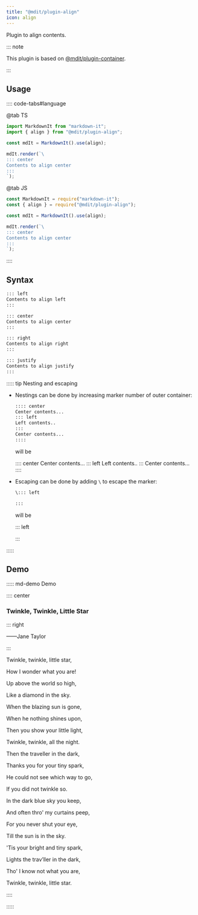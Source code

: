 ```yaml
---
title: "@mdit/plugin-align"
icon: align
---
```


Plugin to align contents.

::: note

This plugin is based on [@mdit/plugin-container](container.md).

:::

<!-- more -->

## Usage

:::: code-tabs#language

@tab TS

```ts
import MarkdownIt from "markdown-it";
import { align } from "@mdit/plugin-align";

const mdIt = MarkdownIt().use(align);

mdIt.render(`\
::: center
Contents to align center
:::
`);
```

@tab JS

```js
const MarkdownIt = require("markdown-it");
const { align } = require("@mdit/plugin-align");

const mdIt = MarkdownIt().use(align);

mdIt.render(`\
::: center
Contents to align center
:::
`);
```

::::

## Syntax

```md
::: left
Contents to align left
:::

::: center
Contents to align center
:::

::: right
Contents to align right
:::

::: justify
Contents to align justify
:::
```

::::: tip Nesting and escaping

- Nestings can be done by increasing marker number of outer container:

  ```md
  :::: center
  Center contents...
  ::: left
  Left contents..
  :::
  Center contents...
  ::::
  ```

  will be

  :::: center
  Center contents...
  ::: left
  Left contents..
  :::
  Center contents...
  ::::

- Escaping can be done by adding `\` to escape the marker:

  ```md
  \::: left

  :::
  ```

  will be

  \::: left

  :::

:::::

## Demo

::::: md-demo Demo

:::: center

### Twinkle, Twinkle, Little Star

::: right

——Jane Taylor

:::

Twinkle, twinkle, little star,

How I wonder what you are!

Up above the world so high,

Like a diamond in the sky.

When the blazing sun is gone,

When he nothing shines upon,

Then you show your little light,

Twinkle, twinkle, all the night.

Then the traveller in the dark,

Thanks you for your tiny spark,

He could not see which way to go,

If you did not twinkle so.

In the dark blue sky you keep,

And often thro' my curtains peep,

For you never shut your eye,

Till the sun is in the sky.

'Tis your bright and tiny spark,

Lights the trav’ller in the dark,

Tho' I know not what you are,

Twinkle, twinkle, little star.

::::

:::::
